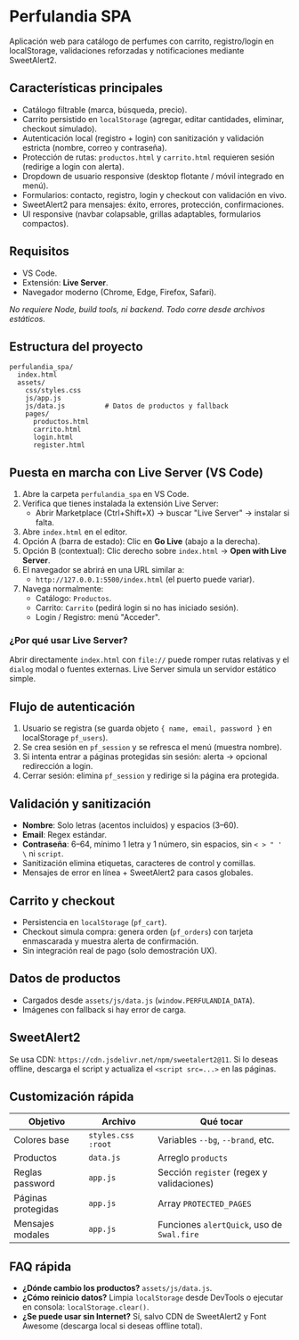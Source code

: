 # Perfulandia SPA

Aplicación web para catálogo de perfumes con carrito, registro/login en localStorage, validaciones reforzadas y notificaciones mediante SweetAlert2.

## Características principales
- Catálogo filtrable (marca, búsqueda, precio).
- Carrito persistido en `localStorage` (agregar, editar cantidades, eliminar, checkout simulado).
- Autenticación local (registro + login) con sanitización y validación estricta (nombre, correo y contraseña).
- Protección de rutas: `productos.html` y `carrito.html` requieren sesión (redirige a login con alerta).
- Dropdown de usuario responsive (desktop flotante / móvil integrado en menú).
- Formularios: contacto, registro, login y checkout con validación en vivo.
- SweetAlert2 para mensajes: éxito, errores, protección, confirmaciones.
- UI responsive (navbar colapsable, grillas adaptables, formularios compactos).

## Requisitos
- VS Code.
- Extensión: **Live Server**.
- Navegador moderno (Chrome, Edge, Firefox, Safari).

_No requiere Node, build tools, ni backend. Todo corre desde archivos estáticos._

## Estructura del proyecto
```
perfulandia_spa/
  index.html
  assets/
    css/styles.css
    js/app.js
    js/data.js          # Datos de productos y fallback
    pages/
      productos.html
      carrito.html
      login.html
      register.html
```

## Puesta en marcha con Live Server (VS Code)
1. Abre la carpeta `perfulandia_spa` en VS Code.
2. Verifica que tienes instalada la extensión Live Server:
   - Abrir Marketplace (Ctrl+Shift+X) → buscar "Live Server" → instalar si falta.
3. Abre `index.html` en el editor.
4. Opción A (barra de estado): Clic en **Go Live** (abajo a la derecha).
5. Opción B (contextual): Clic derecho sobre `index.html` → **Open with Live Server**.
6. El navegador se abrirá en una URL similar a:
   - `http://127.0.0.1:5500/index.html` (el puerto puede variar).
7. Navega normalmente:
   - Catálogo: `Productos`.
   - Carrito: `Carrito` (pedirá login si no has iniciado sesión).
   - Login / Registro: menú "Acceder".

### ¿Por qué usar Live Server?
Abrir directamente `index.html` con `file://` puede romper rutas relativas y el `dialog` modal o fuentes externas. Live Server simula un servidor estático simple.

## Flujo de autenticación
1. Usuario se registra (se guarda objeto `{ name, email, password }` en localStorage `pf_users`).
2. Se crea sesión en `pf_session` y se refresca el menú (muestra nombre).
3. Si intenta entrar a páginas protegidas sin sesión: alerta → opcional redirección a login.
4. Cerrar sesión: elimina `pf_session` y redirige si la página era protegida.

## Validación y sanitización
- **Nombre**: Solo letras (acentos incluidos) y espacios (3–60).
- **Email**: Regex estándar.
- **Contraseña**: 6–64, mínimo 1 letra y 1 número, sin espacios, sin `< > " ' \` ni `script`.
- Sanitización elimina etiquetas, caracteres de control y comillas.
- Mensajes de error en línea + SweetAlert2 para casos globales.

## Carrito y checkout
- Persistencia en `localStorage` (`pf_cart`).
- Checkout simula compra: genera orden (`pf_orders`) con tarjeta enmascarada y muestra alerta de confirmación.
- Sin integración real de pago (solo demostración UX).

## Datos de productos
- Cargados desde `assets/js/data.js` (`window.PERFULANDIA_DATA`).
- Imágenes con fallback si hay error de carga.

## SweetAlert2
Se usa CDN: `https://cdn.jsdelivr.net/npm/sweetalert2@11`.
Si lo deseas offline, descarga el script y actualiza el `<script src=...>` en las páginas.

## Customización rápida
| Objetivo | Archivo | Qué tocar |
|----------|---------|-----------|
| Colores base | `styles.css` `:root` | Variables `--bg`, `--brand`, etc. |
| Productos | `data.js` | Arreglo `products` |
| Reglas password | `app.js` | Sección `register` (regex y validaciones) |
| Páginas protegidas | `app.js` | Array `PROTECTED_PAGES` |
| Mensajes modales | `app.js` | Funciones `alertQuick`, uso de `Swal.fire` |

## FAQ rápida
- **¿Dónde cambio los productos?** `assets/js/data.js`.
- **¿Cómo reinicio datos?** Limpia `localStorage` desde DevTools o ejecutar en consola: `localStorage.clear()`.
- **¿Se puede usar sin Internet?** Sí, salvo CDN de SweetAlert2 y Font Awesome (descarga local si deseas offline total).
